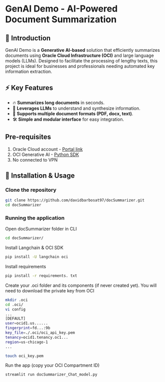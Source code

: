 # GenAI Demo - AI-Powered Document Summarization

## 📌 Introduction
GenAI Demo is a **Generative AI-based** solution that efficiently summarizes documents using **Oracle Cloud Infrastructure (OCI)** and large language models (LLMs). Designed to facilitate the processing of lengthy texts, this project is ideal for businesses and professionals needing automated key information extraction.

## ⚡ Key Features
- 🔥 **Summarizes long documents** in seconds.
- 🧠 **Leverages LLMs** to understand and synthesize information.
- 📄 **Supports multiple document formats (PDF, docx, text)**.
- 🛠 **Simple and modular interface** for easy integration.

## Pre-requisites
1. Oracle Cloud account - [Portal link](https://signup.cloud.oracle.com/)
2. OCI Generative AI - [Python SDK](https://pypi.org/project/oci/)
3. No connected to VPN


## 🚀 Installation & Usage

### Clone the repository
```bash
git clone https://github.com/davidbarbosat97/docSummarizer.git
cd docSummarizer
```
### Running the application
Open docSummarizer folder in CLI
```bash
cd docSummarizer/
```
Install Langchain & OCI SDK
```bash
pip install -U langchain oci
```
Install requirements
```bash
pip install -r requirements. txt
```
Create your .oci folder and its components (if never created yet). You will need to download the private key from OCI
```bash
mkdir .oci
cd .oci/
vi config
...
[DEFAULT]
user=ocid1.us......
fingerprint=fd...:9b
key_file=./.oci/oci_api_key.pem
tenancy=ocid1.tenancy.oc1...
region=us-chicago-1
...

touch oci_key.pem
```
Run the app (copy your OCI Compartment ID)
```bash
streamlit run docSummarizer_Chat_model.py
```
